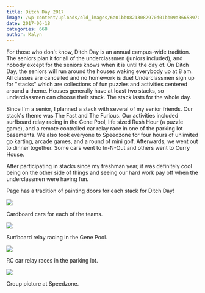 ```yaml
---
title: Ditch Day 2017
image: /wp-content/uploads/old_images/6a01bb08213082970d01bb09a36658970d-pi.jpg
date: 2017-06-18
categories: 668
author: Kalyn
---
```



For those who don't know, Ditch Day is an annual campus-wide tradition. The seniors plan it for all of the underclassmen (juniors included), and nobody except for the seniors knows when it is until the day of. On Ditch Day, the seniors will run around the houses waking everybody up at 8 am. All classes are cancelled and no homework is due! Underclassmen sign up for "stacks" which are collections of fun puzzles and activities centered around a theme. Houses generally have at least two stacks, so underclassmen can choose their stack. The stack lasts for the whole day.

Since I'm a senior, I planned a stack with several of my senior friends. Our stack's theme was The Fast and The Furious. Our activities included surfboard relay racing in the Gene Pool, life sized Rush Hour (a puzzle game), and a remote controlled car relay race in one of the parking lot basements. We also took everyone to Speedzone for four hours of unlimited go karting, arcade games, and a round of mini golf. Afterwards, we went out to dinner together. Some cars went to In-N-Out and others went to Curry House.

After participating in stacks since my freshman year, it was definitely cool being on the other side of things and seeing our hard work pay off when the underclassmen were having fun.

Page has a tradition of painting doors for each stack for Ditch Day!


![](/old_images/6a01bb08213082970d01b7c90057c7970b-pi.jpg)

Cardboard cars for each of the teams.


![](/old_images/6a01bb08213082970d01bb09a3666a970d-pi.jpg)

Surfboard relay racing in the Gene Pool.


![](/old_images/6a01bb08213082970d01b8d28a7e73970c-pi.jpg)

RC car relay races in the parking lot.


![](/old_images/6a01bb08213082970d01b7c90057ff970b-pi.jpg)

Group picture at Speedzone.


